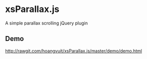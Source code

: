 # xsParallax.js
A simple parallax scrolling jQuery plugin

## Demo
http://rawgit.com/hoangvuit/xsParallax.js/master/demo/demo.html
